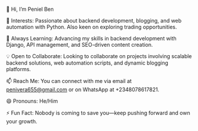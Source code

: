 👋 Hi, I’m Peniel Ben

👀 Interests: Passionate about backend development, blogging, and web automation with Python. Also keen on exploring trading opportunities.

🌱 Always Learning: Advancing my skills in backend development with Django, API management, and SEO-driven content creation.

💡 Open to Collaborate: Looking to collaborate on projects involving scalable backend solutions, web automation scripts, and dynamic blogging platforms.

📫 Reach Me: You can connect with me via email at penivera655@gmail.com or on WhatsApp at +2348078617821.

😄 Pronouns: He/Him

⚡ Fun Fact: Nobody is coming to save you—keep pushing forward and own your growth.
<!---
Spidher/Spidher is a ✨ special ✨ repository because its `README.md` (this file) appears on your GitHub profile.
You can click the Preview link to take a look at your changes.
--->
